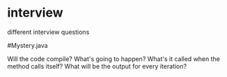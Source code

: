 # interview
different interview questions


#Mystery.java

Will the code compile?
What's going to happen? 
What's it called when the method calls itself? 
What will be the output for every iteration?
